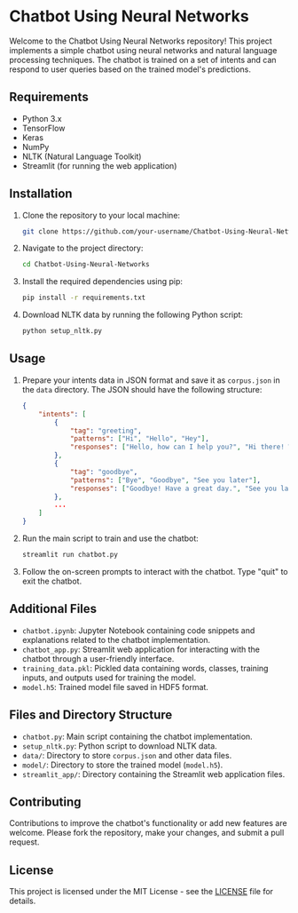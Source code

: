 # Chatbot Using Neural Networks

Welcome to the Chatbot Using Neural Networks repository! This project implements a simple chatbot using neural networks and natural language processing techniques. The chatbot is trained on a set of intents and can respond to user queries based on the trained model's predictions.

## Requirements

- Python 3.x
- TensorFlow
- Keras
- NumPy
- NLTK (Natural Language Toolkit)
- Streamlit (for running the web application)

## Installation

1. Clone the repository to your local machine:

   ```bash
   git clone https://github.com/your-username/Chatbot-Using-Neural-Networks.git
   ```

2. Navigate to the project directory:

   ```bash
   cd Chatbot-Using-Neural-Networks
   ```

3. Install the required dependencies using pip:

   ```bash
   pip install -r requirements.txt
   ```

4. Download NLTK data by running the following Python script:

   ```bash
   python setup_nltk.py
   ```

## Usage

1. Prepare your intents data in JSON format and save it as `corpus.json` in the `data` directory. The JSON should have the following structure:

   ```json
   {
       "intents": [
           {
               "tag": "greeting",
               "patterns": ["Hi", "Hello", "Hey"],
               "responses": ["Hello, how can I help you?", "Hi there! What can I do for you?", "Hey, how's it going?"]
           },
           {
               "tag": "goodbye",
               "patterns": ["Bye", "Goodbye", "See you later"],
               "responses": ["Goodbye! Have a great day.", "See you later! Take care.", "Bye bye!"]
           },
           ...
       ]
   }
   ```

2. Run the main script to train and use the chatbot:

   ```bash
   streamlit run chatbot.py
   ```

3. Follow the on-screen prompts to interact with the chatbot. Type "quit" to exit the chatbot.

## Additional Files

- `chatbot.ipynb`: Jupyter Notebook containing code snippets and explanations related to the chatbot implementation.
- `chatbot_app.py`: Streamlit web application for interacting with the chatbot through a user-friendly interface.
- `training_data.pkl`: Pickled data containing words, classes, training inputs, and outputs used for training the model.
- `model.h5`: Trained model file saved in HDF5 format.

## Files and Directory Structure

- `chatbot.py`: Main script containing the chatbot implementation.
- `setup_nltk.py`: Python script to download NLTK data.
- `data/`: Directory to store `corpus.json` and other data files.
- `model/`: Directory to store the trained model (`model.h5`).
- `streamlit_app/`: Directory containing the Streamlit web application files.

## Contributing

Contributions to improve the chatbot's functionality or add new features are welcome. Please fork the repository, make your changes, and submit a pull request.

## License

This project is licensed under the MIT License - see the [LICENSE](LICENSE) file for details.
